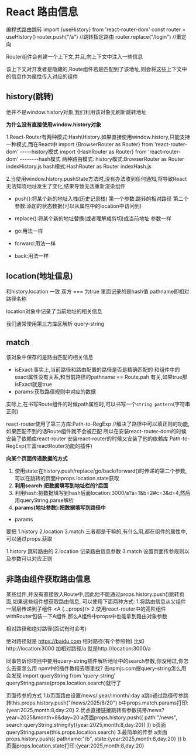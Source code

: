 # React 路由信息

编程式路由跳转
import {useHistory} from 'react-router-dom'
const router = useHistory()
router.push("/a") //跳转指定路由
router.replace("/login") //重定向



Router组件会创建一个上下文,并且,向上下文中注入一些信息

该上下文对开发者是隐藏的,Route组件若是匹配到了该地址,则会将这些上下文中的信息作为属性传入对应的组件

## history(跳转)

他并不是window.history对象,我们利用该对象无刷新跳转地址

**为什么没有直接使用window.history对象**

1.React-Router有两种模式:Hash\History.如果直接使用window.history,只能支持一种模式,而在React中
import {BrowserRouter as Router} from 'react-router-dom' -----history模式
import {HashRouter as Router} from 'react-router-dom' --------hash模式
两种路由模式:
history模式:BrowserRouter as Router indexHistory.js
hash模式:HashRouter as Router indexHash.js

2.当使用window.history.pushState方法时,没有办法收到任何通知,将导致React无法知晓地址发生了变化,结果导致无法重新渲染组件

- push():将某个新的地址入栈(历史记录栈)
第一个参数:跳转的相对路径
第二个参数:添加的状态数据(可以从属性中的location中访问到)

- replace():将某个新的地址替换(或者理解成剪切)成当前地址
参数一样

- go:用法一样
- forward:用法一样
- back:用法一样

## location(地址信息)

和history.location 一致 双方 === 为true
里面记录的是hash值
pathname即相对路径名称

location对象中记录了当前地址的相关信息

我们通常使用第三方库区解析 query-string

## match

该对象中保存的是路由匹配的相关信息

- isExact:事实上,当前路径和路由配置的路径是否是精确匹配的
和<Route path="/sub" exact>组件中的exact属性没有关系,和当前路径的pathname == Route.pah 有关,如果true那isExact就是true
- params:获取路径规则中对应的数据

实际上,在书写Route组件的时候path属性时,可以书写一个`` string pattern ``(字符串正则)

react-router使用了第三方库:Path-to-RegExp //解决了路径中可以填正则的功能,如果匹配不到的话Route组件就不会被匹配
所以在安装react-router-dom的时候安装了依赖库react-router
安装react-router的时候又安装了他的依赖库 Path-to-RegExp(丰富reactRouter功能的插件)

**向某个页面传递数据的方式**

1. 使用state:在history.push/replace/go/back/forward()时传递的第二个参数,可以在跳转的页面中props.location.state获取
2. **利用search:把数据填写到地址栏的?后面**
3. 利用hash:把数据填写到hash后面location:3000/a?a=1&b=2#c=3&d=4,然后用queryString.parse解析
4. **params(地址参数):把数据填写到路径中**

- params

要把 
1.history 
2.location
3.match
三者都是干嘛的,有什么用,都在组件的属性中,可以通过props.获取

1.history 跳转路由的
2.location 记录路由信息参数
3.match 设置页面传参规则以及参数可以对应正则

## 非路由组件获取路由信息

某些组件,并没有直接放入Route中,因此他不能通过props.history.push()跳转页面,如果这些组件想获取路由信息,
可以使用下面两种方式:
1.将路由信息从父组件一层层传递到子组件 <A {...props}/>
2.使用react-router中的高阶组件withRouter包装一下A组件,那么A组件中props中也能拿到路由对象参数

相对路径和绝对路径(面试有时会考)

绝对路径就是
https://baidu.com
相对路径(有个参照物)
比如http://location:3000
加相对路径/a
就是http://location:3000/a


同事告诉你项目中要用query-string插件解析地址中的search参数,你没用过,你怎么去查怎么用
npm中的插件教程去哪里找?
去npmjs.com搜query-string怎么用
会发现
import queryString from 'query-string'
queryString.parse(props.location.search)就行了

页面传参的方式
1.b页面路由设置/news/:year/:month/:day
a跳b通过路径传参跳转this.props.history.push("/news/2025/8/20")
b中props.match.params打印:{year:2025,month:8,day:20}
2.优点直接链接跳转有参数携带/news?year=2025&month=8&day=20
a页面props.history.push({
    path:"/news",
    search:queryString.stringify({year:2025,month:8,day:20})
})
b页面queryString.parse(this.props.location.search)
3.最简单的传参
a页面props.history.push({
    pathname:"/b",
    state:{year:2025,month:8,day:20}
})
b页面props.location.state打印:{year:2025,month:8,day:20}



